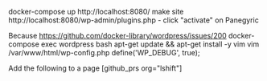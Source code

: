 docker-compose up
http://localhost:8080/ make site
http://localhost:8080/wp-admin/plugins.php - click "activate" on Panegyric

Because https://github.com/docker-library/wordpress/issues/200
docker-compose exec wordpress bash
apt-get update && apt-get install -y vim
vim /var/www/html/wp-config.php
define('WP_DEBUG', true);

Add the following to a page
[github_prs org="lshift"]